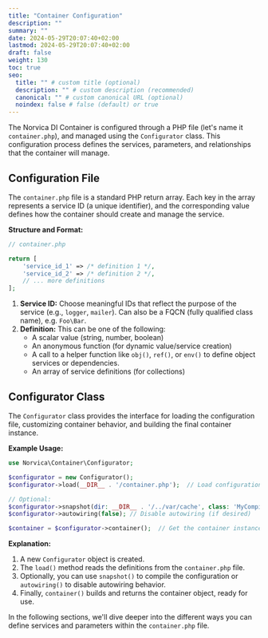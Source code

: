 ```yaml
---
title: "Container Configuration"
description: ""
summary: ""
date: 2024-05-29T20:07:40+02:00
lastmod: 2024-05-29T20:07:40+02:00
draft: false
weight: 130
toc: true
seo:
  title: "" # custom title (optional)
  description: "" # custom description (recommended)
  canonical: "" # custom canonical URL (optional)
  noindex: false # false (default) or true
---
```


The Norvica DI Container is configured through a PHP file (let's name it `container.php`), and managed using the
`Configurator` class. This configuration process defines the services, parameters, and relationships that the container
will manage.

## Configuration File

The `container.php` file is a standard PHP return array. Each key in the array represents a service ID (a unique
identifier), and the corresponding value defines how the container should create and manage the service.

**Structure and Format:**

```php
// container.php

return [
    'service_id_1' => /* definition 1 */,
    'service_id_2' => /* definition 2 */,
    // ... more definitions
];
```

1. **Service ID:** Choose meaningful IDs that reflect the purpose of the service (e.g., `logger`, `mailer`). Can also be
   a FQCN (fully qualified class name), e.g. `Foo\Bar`.
2. **Definition:** This can be one of the following:
   * A scalar value (string, number, boolean)
   * An anonymous function (for dynamic value/service creation)
   * A call to a helper function like `obj()`, `ref()`, or `env()` to define object services or dependencies.
   * An array of service definitions (for collections)

## Configurator Class

The `Configurator` class provides the interface for loading the configuration file, customizing container behavior, and
building the final container instance.

**Example Usage:**

```php
use Norvica\Container\Configurator;

$configurator = new Configurator();
$configurator->load(__DIR__ . '/container.php');  // Load configuration

// Optional:
$configurator->snapshot(dir: __DIR__ . '/../var/cache', class: 'MyCompiledContainer');  // Compile (if desired)
$configurator->autowiring(false); // Disable autowiring (if desired)

$container = $configurator->container();  // Get the container instance
```

**Explanation:**

1. A new `Configurator` object is created.
2. The `load()` method reads the definitions from the `container.php` file.
3. Optionally, you can use `snapshot()` to compile the configuration or `autowiring()` to disable autowiring behavior.
4. Finally, `container()` builds and returns the container object, ready for use.

In the following sections, we'll dive deeper into the different ways you can define services and parameters within the
`container.php` file.
